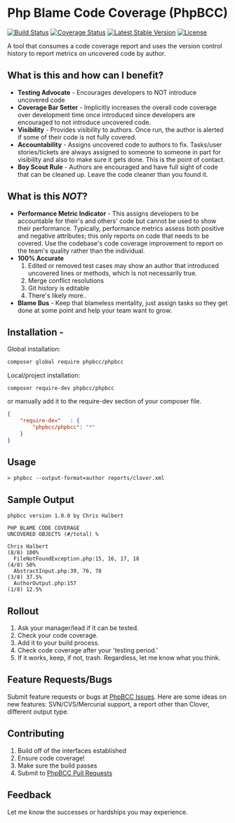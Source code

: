 # Php Blame Code Coverage (PhpBCC)
[![Build Status](https://travis-ci.org/chrishalbert/phpbcc.svg?branch=master)](https://travis-ci.org/chrishalbert/phpbcc)
[![Coverage Status](https://coveralls.io/repos/github/chrishalbert/phpbcc/badge.svg?branch=master)](https://coveralls.io/github/chrishalbert/phpbcc?branch=master)
[![Latest Stable Version](https://poser.pugx.org/phpbcc/phpbcc/version)](https://packagist.org/packages/phpbcc/phpbcc)
[![License](https://poser.pugx.org/phpbcc/phpbcc/license)](https://packagist.org/packages/phpbcc/phpbcc)

A tool that consumes a code coverage report and uses the version control history to report metrics on uncovered code by author.

## What is this and how can I benefit?
* **Testing Advocate** - Encourages developers to NOT introduce uncovered code
* **Coverage Bar Setter** - Implicitly increases the overall code coverage over development time once introduced 
since developers are encouraged to not introduce uncovered code.
* **Visibility** - Provides visibility to authors. Once run, the author is alerted if some of their code is not fully covered.
* **Accountability** - Assigns uncovered code to authors to fix. Tasks/user stories/tickets are always assigned to
someone to someone in part for visibility and also to make sure it gets done. This is the point of contact.
* **Boy Scout Rule** - Authors are encouraged and have full sight of code that can be cleaned up. Leave the code
cleaner than you found it.

## What is this *NOT*?
* **Performance Metric Indicator** - This assigns developers to be accountable for their's and others' code but cannot be
used to show their performance. Typically, performance metrics assess both positive and negative attributes; this
only reports on code that needs to be covered. Use the codebase's code coverage improvement to report on the 
team's quality rather than the individual.
* **100% Accurate**
    1. Edited or removed test cases may show an author that introduced uncovered lines or methods, which is not necessarily true.
    1. Merge conflict resolutions
    1. Git history is editable
    1. There's likely more..
* **Blame Bus** - Keep that blameless mentality, just assign tasks so they get done at some point and help your team want
to grow.

## Installation - 

Global installation:
```bash
composer global require phpbcc/phpbcc
```

Local/project installation:

```
composer require-dev phpbcc/phpbcc
```

or manually add it to the require-dev section of your composer file.

```json
{
    "require-dev"   : {
        "phpbcc/phpbcc": "*"
    }
}
```

## Usage
```
> phpbcc --output-format=author reports/clover.xml
```

## Sample Output
```
phpbcc version 1.0.0 by Chris Halbert

PHP BLAME CODE COVERAGE                                                UNCOVERED OBJECTS (#/total) %

Chris Halbert                                                                             (8/8) 100%
  FileNotFoundException.php:15, 16, 17, 18                                                 (4/8) 50%
  AbstractInput.php:39, 76, 78                                                           (3/8) 37.5%
  AuthorOutput.php:157                                                                   (1/8) 12.5%
```

## Rollout
   1. Ask your manager/lead if it can be tested.
   1. Check your code coverage.
   1. Add it to your build process.
   1. Check code coverage after your 'testing period.'
   1. If it works, keep, if not, trash. Regardless, let me know what you think.

## Feature Requests/Bugs
   Submit feature requests or bugs at [PhpBCC Issues](https://github.com/chrishalbert/phpbcc/issues). 
   Here are some ideas on new features: SVN/CVS/Mercurial support, a report other than Clover, different output
   type.
   
## Contributing
   1. Build off of the interfaces established
   1. Ensure code coverage!
   1. Make sure the build passes
   1. Submit to [PhpBCC Pull Requests](https://github.com/chrishalbert/phpbcc/pulls)
   
## Feedback
   Let me know the successes or hardships you may experience.